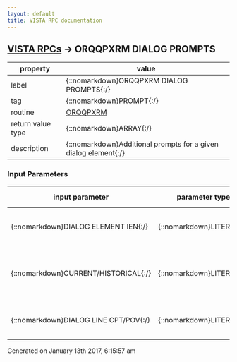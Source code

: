 ```yaml
---
layout: default
title: VISTA RPC documentation
---
```




## [VISTA RPCs](TableOfContent.md) &#8594; ORQQPXRM DIALOG PROMPTS 

 property | value 
--- | --- 
 label | {::nomarkdown}ORQQPXRM DIALOG PROMPTS{:/}
 tag | {::nomarkdown}PROMPT{:/}
 routine | [ORQQPXRM](http://code.osehra.org/dox/Routine_ORQQPXRM_source.html)
 return value type | {::nomarkdown}ARRAY{:/}
 description | {::nomarkdown}Additional prompts for a given dialog element{:/}

### Input Parameters

| input parameter | parameter type | maximum data length | required | description | 
| --- | --- | --- | --- | --- | 
| {::nomarkdown}DIALOG ELEMENT IEN{:/} | {::nomarkdown}LITERAL{:/} | {::nomarkdown}16{:/} | {::nomarkdown}true{:/} | {::nomarkdown}Reminder dialog element identifier (ien) from REMINDER DIALOG file[#801.41]{:/} | 
| {::nomarkdown}CURRENT/HISTORICAL{:/} | {::nomarkdown}LITERAL{:/} | {::nomarkdown}16{:/} |  | {::nomarkdown}Used only for taxonomy dialogs.     0 - Current Diagnosis/Procedure  1 - Historical Diagnosis/Procedure{:/} | 
| {::nomarkdown}DIALOG LINE CPT/POV{:/} | {::nomarkdown}LITERAL{:/} | {::nomarkdown}3{:/} |  | {::nomarkdown}For taxonomy dialog the type of finding (POV/CPT) for this dialog line{:/} | 




 Generated on January 13th 2017, 6:15:57 am